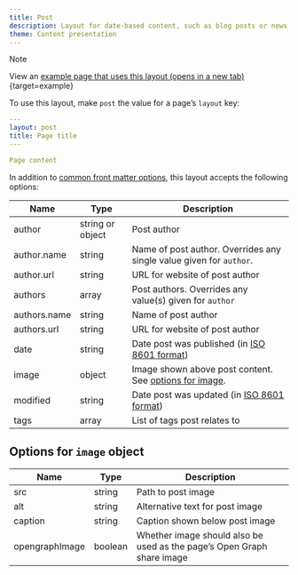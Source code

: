 ```yaml
---
title: Post
description: Layout for date-based content, such as blog posts or news items.
theme: Content presentation
---
```


> [!NOTE]
> View an [example page that uses this layout (opens in a new tab)](/example/post){target=example}

To use this layout, make `post` the value for a page’s `layout` key:

```yaml
---
layout: post
title: Page title
---

Page content
```

In addition to [common front matter options](/layouts/front-matter-options), this layout accepts the following options:

| Name         | Type             | Description                                                                            |
| ------------ | ---------------- | -------------------------------------------------------------------------------------- |
| author       | string or object | Post author                                                                            |
| author.name  | string           | Name of post author. Overrides any single value given for `author`.                    |
| author.url   | string           | URL for website of post author                                                         |
| authors      | array            | Post authors. Overrides any value(s) given for `author`                                |
| authors.name | string           | Name of post author                                                                    |
| authors.url  | string           | URL for website of post author                                                         |
| date         | string           | Date post was published (in [ISO 8601 format](https://en.wikipedia.org/wiki/ISO_8601)) |
| image        | object           | Image shown above post content. See [options for image](#options-for-image-object).    |
| modified     | string           | Date post was updated (in [ISO 8601 format](https://en.wikipedia.org/wiki/ISO_8601))   |
| tags         | array            | List of tags post relates to                                                           |

## Options for `image` object

| Name           | Type    | Description                                                            |
| -------------- | ------- | ---------------------------------------------------------------------- |
| src            | string  | Path to post image                                                     |
| alt            | string  | Alternative text for post image                                        |
| caption        | string  | Caption shown below post image                                         |
| opengraphImage | boolean | Whether image should also be used as the page’s Open Graph share image |
